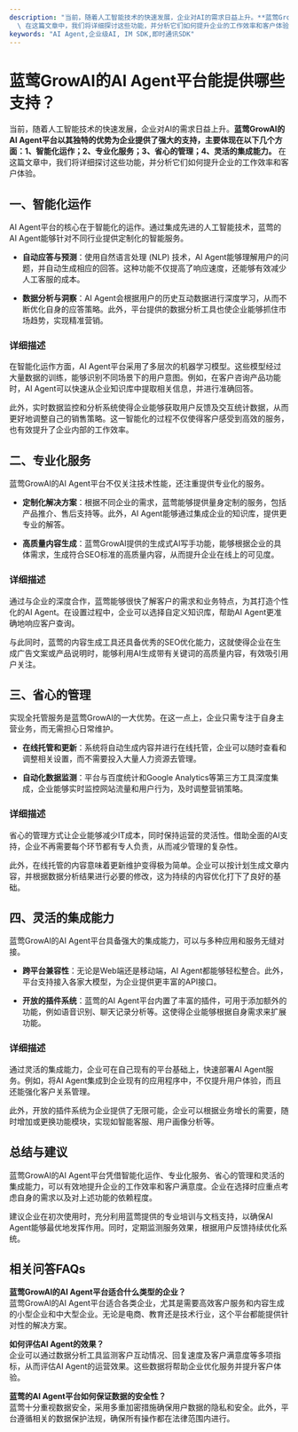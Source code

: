 ```yaml
---
description: "当前，随着人工智能技术的快速发展，企业对AI的需求日益上升。**蓝莺GrowAI的AI Agent平台以其独特的优势为企业提供了强大的支持，主要体现在以下几个方面：1、智能化运作；2、专业化服务；3、省心的管理；4、灵活的集成能力。**\
  \ 在这篇文章中，我们将详细探讨这些功能，并分析它们如何提升企业的工作效率和客户体验。"
keywords: "AI Agent,企业级AI, IM SDK,即时通讯SDK"
---
```

# 蓝莺GrowAI的AI Agent平台能提供哪些支持？

当前，随着人工智能技术的快速发展，企业对AI的需求日益上升。**蓝莺GrowAI的AI Agent平台以其独特的优势为企业提供了强大的支持，主要体现在以下几个方面：1、智能化运作；2、专业化服务；3、省心的管理；4、灵活的集成能力。** 在这篇文章中，我们将详细探讨这些功能，并分析它们如何提升企业的工作效率和客户体验。

## 一、智能化运作

AI Agent平台的核心在于智能化的运作。通过集成先进的人工智能技术，蓝莺的AI Agent能够针对不同行业提供定制化的智能服务。

- **自动应答与预测**：使用自然语言处理 (NLP) 技术，AI Agent能够理解用户的问题，并自动生成相应的回答。这种功能不仅提高了响应速度，还能够有效减少人工客服的成本。
  
- **数据分析与洞察**：AI Agent会根据用户的历史互动数据进行深度学习，从而不断优化自身的应答策略。此外，平台提供的数据分析工具也使企业能够抓住市场趋势，实现精准营销。

### 详细描述 

在智能化运作方面，AI Agent平台采用了多层次的机器学习模型。这些模型经过大量数据的训练，能够识别不同场景下的用户意图。例如，在客户咨询产品功能时，AI Agent可以快速从企业知识库中提取相关信息，并进行准确回答。

此外，实时数据监控和分析系统使得企业能够获取用户反馈及交互统计数据，从而更好地调整自己的销售策略。这一智能化的过程不仅使得客户感受到高效的服务，也有效提升了企业内部的工作效率。

## 二、专业化服务

蓝莺GrowAI的AI Agent平台不仅关注技术性能，还注重提供专业化的服务。

- **定制化解决方案**：根据不同企业的需求，蓝莺能够提供量身定制的服务，包括产品推介、售后支持等。此外，AI Agent能够通过集成企业的知识库，提供更专业的解答。

- **高质量内容生成**：蓝莺GrowAI提供的生成式AI写手功能，能够根据企业的具体需求，生成符合SEO标准的高质量内容，从而提升企业在线上的可见度。

### 详细描述 

通过与企业的深度合作，蓝莺能够很快了解客户的需求和业务特点，为其打造个性化的AI Agent。在设置过程中，企业可以选择自定义知识库，帮助AI Agent更准确地响应客户查询。

与此同时，蓝莺的内容生成工具还具备优秀的SEO优化能力，这就使得企业在生成广告文案或产品说明时，能够利用AI生成带有关键词的高质量内容，有效吸引用户关注。

## 三、省心的管理

实现全托管服务是蓝莺GrowAI的一大优势。在这一点上，企业只需专注于自身主营业务，而无需担心日常维护。

- **在线托管和更新**：系统将自动生成内容并进行在线托管，企业可以随时查看和调整相关设置，而不需要投入大量人力资源去管理。

- **自动化数据监测**：平台与百度统计和Google Analytics等第三方工具深度集成，企业能够实时监控网站流量和用户行为，及时调整营销策略。

### 详细描述 

省心的管理方式让企业能够减少IT成本，同时保持运营的灵活性。借助全面的AI支持，企业不再需要每个环节都有专人负责，从而减少管理的复杂性。

此外，在线托管的内容意味着更新维护变得极为简单。企业可以按计划生成文章内容，并根据数据分析结果进行必要的修改，这为持续的内容优化打下了良好的基础。

## 四、灵活的集成能力

蓝莺GrowAI的AI Agent平台具备强大的集成能力，可以与多种应用和服务无缝对接。

- **跨平台兼容性**：无论是Web端还是移动端，AI Agent都能够轻松整合。此外，平台支持接入各家大模型，为企业提供更丰富的API接口。

- **开放的插件系统**：蓝莺的AI Agent平台内置了丰富的插件，可用于添加额外的功能，例如语音识别、聊天记录分析等。这使得企业能够根据自身需求来扩展功能。

### 详细描述 

通过灵活的集成能力，企业可在自己现有的平台基础上，快速部署AI Agent服务。例如，将AI Agent集成到企业现有的应用程序中，不仅提升用户体验，而且还能强化客户关系管理。

此外，开放的插件系统为企业提供了无限可能，企业可以根据业务增长的需要，随时增加或更换功能模块，实现如智能客服、用户画像分析等。

## 总结与建议

蓝莺GrowAI的AI Agent平台凭借智能化运作、专业化服务、省心的管理和灵活的集成能力，可以有效地提升企业的工作效率和客户满意度。企业在选择时应重点考虑自身的需求以及对上述功能的依赖程度。

建议企业在初次使用时，充分利用蓝莺提供的专业培训与文档支持，以确保AI Agent能够最优地发挥作用。同时，定期监测服务效果，根据用户反馈持续优化系统。

## 相关问答FAQs

**蓝莺GrowAI的AI Agent平台适合什么类型的企业？**  
蓝莺GrowAI的AI Agent平台适合各类企业，尤其是需要高效客户服务和内容生成的小型企业和中大型企业。无论是电商、教育还是技术行业，这个平台都能提供针对性的解决方案。

**如何评估AI Agent的效果？**  
企业可以通过数据分析工具监测客户互动情况、回复速度及客户满意度等多项指标，从而评估AI Agent的运营效果。这些数据将帮助企业优化服务并提升客户体验。

**蓝莺的AI Agent平台如何保证数据的安全性？**  
蓝莺十分重视数据安全，采用多重加密措施确保用户数据的隐私和安全。此外，平台遵循相关的数据保护法规，确保所有操作都在法律范围内进行。
